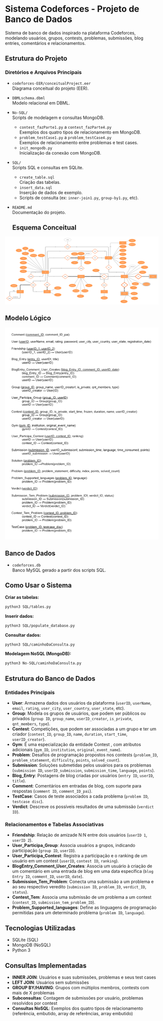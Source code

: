 # Sistema Codeforces - Projeto de Banco de Dados

Sistema de banco de dados inspirado na plataforma Codeforces, modelando usuários, grupos, contests, problemas, submissões, blog entries, comentários e relacionamentos.

## Estrutura do Projeto

### Diretórios e Arquivos Principais

- `codeforces-EER/conceitualProject.eer`  
  Diagrama conceitual do projeto (EER).
- `DBMLschema.dbml`  
  Modelo relacional em DBML.
- `No-SQL/`  
  Scripts de modelagem e consultas MongoDB.
  - `contest_fazParte1.py` a `contest_fazParte4.py`  
    Exemplos dos quatro tipos de relacionamento em MongoDB.
  - `problem_testCase1.py` a `problem_testCase4.py`  
    Exemplos de relacionamento entre problemas e test cases.
  - `init_mongodb.py`  
    Inicialização da conexão com MongoDB.
- `SQL/`  
  Scripts SQL e consultas em SQLite.
  - `create_table.sql`  
    Criação das tabelas.
  - `insert_data.sql`  
    Inserção de dados de exemplo.
  - Scripts de consulta (ex: `inner-join1.py`, `group-by1.py`, etc).
- `README.md`  
  Documentação do projeto.

  ## Esquema Conceitual

![Esquema Conceitual do Projeto](codeforces-EER/Conceitual.png)

  ## Modelo Lógico

![Modelo Lógico do projeto](modelo%20logico/Logico.png)

## Banco de Dados

- `codeforces.db`  
  Banco MySQL gerado a partir dos scripts SQL.

## Como Usar o Sistema

**Criar as tabelas:**
```sh
python3 SQL/tables.py
```

**Inserir dados:**
```sh
python3 SQL/populate_database.py
```

**Consultar dados:**
```sh
python3 SQL/caminhoDaConsulta.py
```

**Modelagem NoSQL (MongoDB):**
```sh
python3 No-SQL/caminhoDaConsulta.py
```

## Estrutura do Banco de Dados

### Entidades Principais

- **User**: Armazena dados dos usuários da plataforma (`userID`, `userName`, `email`, `rating`, `user_city`, `user_country`, `user_state`, etc). 
- **Group**: Modela os grupos de usuários, que podem ser públicos ou privados (`group ID`, `group_name`, `userID_creator`, `is_private`, `qnt_members`, `type`). 
- **Contest**: Competições, que podem ser associadas a um grupo e ter um criador (`contest_ID`, `group_ID`, `name`, `duration`, `start_time`, `userID_creator`). 
- **Gym**: É uma especialização da entidade Contest , com atributos adicionais (`gym_ID`, `institution`, `original_event_name`). 
- **Problem**: Desafios de programação propostos nos contests (`problem_ID`, `problem_statement`, `difficulty`, `points`, `solved_count`). 
- **Submission**: Soluções submetidas pelos usuários para os problemas (`submission ID`, `userID_submission`, `submission_time`, `language`, `points`). 
- **Blog_Entry**: Postagens de blog criadas por usuários (`entry ID`, `userID`, `title`). 
- **Comment**: Comentários em entradas de blog, com suporte para respostas (`comment ID`, `comment_ID_pai`). 
- **TestCase**: Casos de teste associados a cada problema (`problem ID`, `testcase disc`). 
- **Verdict**: Descreve os possíveis resultados de uma submissão (`verdict ID`). 

### Relacionamentos e Tabelas Associativas

- **Friendship**: Relação de amizade N:N entre dois usuários (`userID 1`, `userID 2`). 
- **User_Participa_Group**: Associa usuários a grupos, indicando participação (`group ID`, `userID`). 
- **User_Participa_Contest**: Registra a participação e o ranking de um usuário em um contest (`userID`, `contest ID`, `ranking`). 
- **BlogEntry_Comment_User_Creates**: Associa um usuário à criação de um comentário em uma entrada de blog em uma data específica (`blog Entry ID`, `comment_ID`, `userID`, `date`). 
- **Submission_Tem_Problem**: Conecta uma submissão a um problema e ao seu respectivo veredito (`submission ID`, `problem_ID`, `verdict_ID`, `status`). 
- **Contest_Tem**: Associa uma submissão de um problema a um contest (`contest_ID`, `submission_tem_problem_ID`). 
- **Problem_Supported_languages**: Define as linguagens de programação permitidas para um determinado problema (`problem ID`, `language`). 

## Tecnologias Utilizadas

- SQLite (SQL)
- MongoDB (NoSQL)
- Python 3

## Consultas Implementadas

- **INNER JOIN**: Usuários e suas submissões, problemas e seus test cases
- **LEFT JOIN**: Usuários sem submissões
- **GROUP BY/HAVING**: Grupos com múltiplos membros, contests com mais de X problemas
- **Subconsultas**: Contagem de submissões por usuário, problemas resolvidos por contest
- **Consultas NoSQL**: Exemplos dos quatro tipos de relacionamento (referência, embutido, array de referências, array embutido)